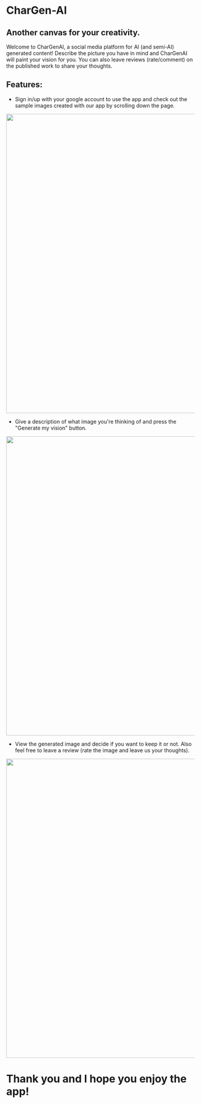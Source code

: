 <h1>CharGen-AI</h1>

## Another canvas for your creativity.

Welcome to CharGenAI, a social media platform for AI (and semi-AI) generated content!
Describe the picture you have in mind and CharGenAI will paint your vision for you. You can also leave reviews (rate/comment) on the published work to share your thoughts.

## Features:
* Sign in/up with your google account to use the app and check out the sample images created with our app by scrolling down the page.
<img src='..\public\assets\homepages' width='800'/>

* Give a description of what image you're thinking of and press the "Generate my vision" button.
<img src='../public/assets/userprompt' width='800'/>

* View the generated image and decide if you want to keep it or not. Also feel free to leave a review (rate the image and leave us your thoughts).
<img src='../public/assets/yellowsubmarine' width='800'/>

# Thank you and I hope you enjoy the app!